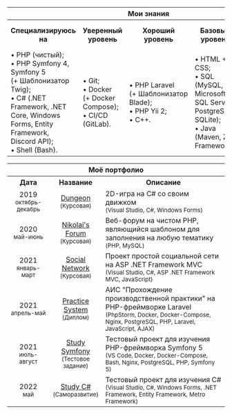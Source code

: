 <table align="center">
  <tr>
    <th colspan="5">Мои знания</th>
  </tr>
  <tr>
    <th width="20%">Специализируюсь на</th>
    <th width="20%">Уверенный уровень</th>
    <th width="20%">Хороший уровень</th>
    <th width="20%">Базовый уровень</th>
    <th width="20%">Совсем немного знаю</th>
  </tr>
  <tr>
    <td>
      • PHP (чистый);<br/>
      • PHP Symfony 4, Symfony 5 (+ Шаблонизатор Twig);<br/>
      • C# (.NET Framework, .NET Core, Windows Forms, Entity Framework, Discord API);<br/>
      • Shell (Bash).<br/>
    </td>
    <td>
      • Git;<br/>
      • Docker (+ Docker Compose);<br/>
      • CI/CD (GitLab).<br/>
    </td>
    <td>
      • PHP Laravel (+ Шаблонизатор Blade);<br/>
      • PHP Yii 2;<br/>
      • C++.<br/>
    </td>
    <td>
      • HTML + CSS;<br/>
      • SQL (MySQL, Microsoft SQL Server, PostgreSQL, SQLite);<br/>
      • Java (Maven, ZK Framework).<br/>
    </td>
    <td>
      • ASP .NET Framework MVC;<br/>
      • JavaScript;<br/>
      • Python;<br/>
      • Shell (PowerShell).<br/>
    </td>
  </tr>
</table>

<table align="center">
  <tr>
    <th colspan="5">Моё портфолио</th>
  </tr>
  <tr>
    <th width="20%" align="center">Дата</th>
    <th width="20%" align="center">Название</th>
    <th width="60%" colspan="3">Описание</th>
  </tr>
  <tr>
    <td align="center">
      2019<br/>
      <sup>октябрь-декабрь</sup>
    </td>
    <td align="center">
      <a href="https://github.com/Nikolai-415/dungeon">Dungeon</a><br/>
      <sup color="gray">(Курсовая)</sup>
    </td>
    <td colspan="3">
      2D-игра на C# со своим движком<br/>
      <sup color="gray">
        (Visual Studio, C#, Windows Forms)
      </sup>
    </td>
  </tr>
  <tr>
    <td align="center">
      2020<br/>
      <sup>май-июнь</sup>
    </td>
    <td align="center">
      <a href="https://github.com/Nikolai-415/nikolai-forum">Nikolai's Forum</a><br/>
      <sup color="gray">(Курсовая)</sup>
    </td>
    <td colspan="3">
      Веб-форум на чистом PHP, являющийся шаблоном для заполнения на любую тематику<br/>
      <sup color="gray">
        (PHP, MySQL)
      </sup>
    </td>
  </tr>
  <tr>
    <td align="center">
      2021<br/>
      <sup>январь-март</sup>
    </td>
    <td align="center">
      <a href="https://github.com/Nikolai-415/social-network">Social Network</a><br/>
      <sup color="gray">(Курсовая)</sup>
    </td>
    <td colspan="3">
      Проект простой социальной сети на ASP .NET Framework MVC<br/>
      <sup color="gray">
        (Visual Studio, C#, ASP .NET Framework MVC, JavaScript)
      </sup>
    </td>
  </tr>
  <tr>
    <td align="center">
      2021<br/>
      <sup>апрель-май</sup>
    </td>
    <td align="center">
      <a href="https://github.com/Nikolai-415/practice-system">Practice System</a><br/>
      <sup color="gray">(Диплом)</sup>
    </td>
    <td colspan="3">
      АИС "Прохождение производственной практики" на PHP-фреймворке Laravel<br/>
      <sup color="gray">
        (PhpStorm, Docker, Docker-Compose, Nginx, PostgreSQL, PHP, Laravel, JavaScript, AJAX)
      </sup>
    </td>
  </tr>
  <tr>
    <td align="center">
      2021<br/>
      <sup>июль-август</sup>
    </td>
    <td align="center">
      <a href="https://github.com/Nikolai-415/study-symfony-attempt-3">Study Symfony</a><br/>
      <sup color="gray">(Тестовое задание)</sup>
    </td>
    <td colspan="3">
      Тестовый проект для изучения PHP-фреймворка Symfony 5<br/>
      <sup color="gray">
        (VS Code, Docker, Docker-Compose, Bash, Nginx, PostgreSQL, PHP, Symfony 5)
      </sup>
    </td>
  </tr>
  <tr>
    <td align="center">
      2022<br/>
      <sup>май</sup>
    </td>
    <td align="center">
      <a href="https://github.com/Nikolai-415/study-csharp-attempt-1">Study C#</a><br/>
      <sup color="gray">(Саморазвитие)</sup>
    </td>
    <td colspan="3">
      Тестовый проект для изучения C#<br/>
      <sup color="gray">
        (Visual Studio, C#, Windows Forms, .NET Framework, Entity Framework, Metro Framework)
      </sup>
    </td>
  </tr>
</table>

<!--
**Nikolai-415/Nikolai-415** is a ✨ _special_ ✨ repository because its `README.md` (this file) appears on your GitHub profile.

Here are some ideas to get you started:

- 🔭 I’m currently working on ...
- 🌱 I’m currently learning ...
- 👯 I’m looking to collaborate on ...
- 🤔 I’m looking for help with ...
- 💬 Ask me about ...
- 📫 How to reach me: ...
- 😄 Pronouns: ...
- ⚡ Fun fact: ...
-->
